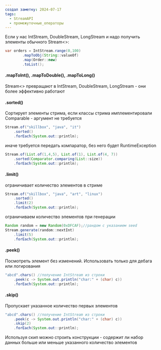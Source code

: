 ```yaml
---
создал заметку: 2024-07-17
tags:
  - StreamAPI
  - промежуточные_операторы
---
```

Если у нас IntStream, DoubleStream, LongStream и надо получить элементы обычного Stream<>:
```java
var orders = IntStream.range(0,100)
		.mapToObj(String::valueOf)
		.map(Order::new)
		.toList();
```

#### .mapToInt(), .mapToDouble(), .mapToLong()
Stream<> превращают в IntStream, DoubleStream, LongStream - они более эффективно работают

#### .sorted()
Сортирует элементы стрима, если классы стрима имплементировали
Comparable - аргумент не требуется
```java
Stream.of("skillbox", "java", "it")
	.sorted()
	.forEach(System.out::println);
```
иначе требуется передать компаратор, без него будет RuntimeException
```java
Stream.of(List.of(1,4,5), List.of(1), List.of(4, 7))
	.sorted(Comparator.comparing(List::size))
	.forEach(System.out::println);
```

#### .limit()
ограничивает количество элементов в стриме
```java
Stream.of("skillbox", "java", "art", "linux")
	.sorted()
	.limit(2)
	.forEach(System.out::println);
```
ограничиваем количество элементов при генерации
```java
Random random = new Random(0xDFCAF);//рандом с указанием seed
Stream.generate(random::nextInt)
	.limit(5)
	.forEach(System.out::println);
```

#### .peek()
Посмотреть элемент без изменений.
Использовать только для дебага или логирования
```java
"abcd".chars() //получение IntStream из строки
	.peek(c -> System.out.println("char:" + (char) c))
	.forEach(System.out::println);
```

#### .skip()
Пропускает указанное количество первых элементов
```java
"abcd".chars() //получение IntStream из строки
	.peek(c -> System.out.println("char:" + (char) c))
	.skip(2)
	.forEach(System.out::println);
```
Используя скип можно строить конструкции - содержит ли набор данных больше или меньше указанного количество элементов